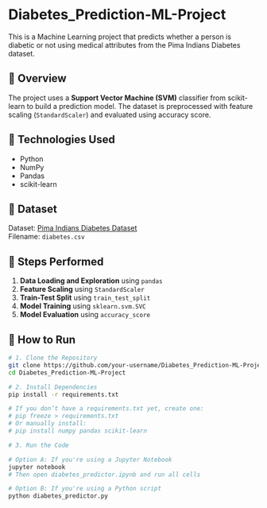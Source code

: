 # Diabetes_Prediction-ML-Project

This is a Machine Learning project that predicts whether a person is diabetic or not using medical attributes from the Pima Indians Diabetes dataset.

## 📌 Overview
The project uses a **Support Vector Machine (SVM)** classifier from scikit-learn to build a prediction model. The dataset is preprocessed with feature scaling (`StandardScaler`) and evaluated using accuracy score.

## 🧰 Technologies Used
- Python
- NumPy
- Pandas
- scikit-learn

## 📁 Dataset
Dataset: [Pima Indians Diabetes Dataset](https://www.kaggle.com/datasets/uciml/pima-indians-diabetes-database)  
Filename: `diabetes.csv`

## 🧪 Steps Performed
1. **Data Loading and Exploration** using `pandas`
2. **Feature Scaling** using `StandardScaler`
3. **Train-Test Split** using `train_test_split`
4. **Model Training** using `sklearn.svm.SVC`
5. **Model Evaluation** using `accuracy_score`


## 🚀 How to Run

```bash
# 1. Clone the Repository
git clone https://github.com/your-username/Diabetes_Prediction-ML-Project.git
cd Diabetes_Prediction-ML-Project

# 2. Install Dependencies
pip install -r requirements.txt

# If you don’t have a requirements.txt yet, create one:
# pip freeze > requirements.txt
# Or manually install:
# pip install numpy pandas scikit-learn

# 3. Run the Code

# Option A: If you're using a Jupyter Notebook
jupyter notebook
# Then open diabetes_predictor.ipynb and run all cells

# Option B: If you're using a Python script
python diabetes_predictor.py
